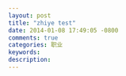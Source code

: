 ```yaml
---
layout: post
title: "zhiye test"
date: 2014-01-08 17:49:05 -0800
comments: true
categories: 职业
keywords: 
description: 
---
```

